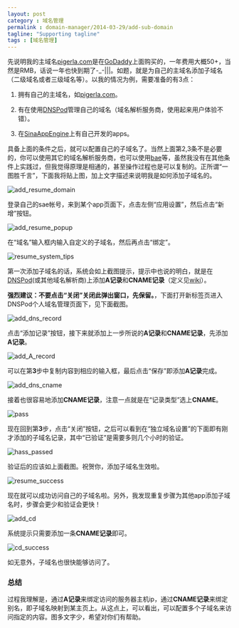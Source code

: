 ```yaml
---
layout: post
category : 域名管理
permalink : domain-manager/2014-03-29/add-sub-domain
tagline: "Supporting tagline"
tags : [域名管理]
---
```


先说明我的主域名[pigerla.com](http://pigerla.com/)是在[GoDaddy](http://www.godaddy.com/)上面购买的，一年费用大概50+，当然是RMB，话说一年也快到期了-_-|||。如题，就是为自己的主域名添加子域名（二级域名或者三级域名等）。以我的情况为例，需要准备的有3点：

<!--break-->

1. 拥有自己的主域名，如[pigerla.com](http://pigerla.com/)。

2. 有在使用[DNSPod](https://www.dnspod.cn/)管理自己的域名（域名解析服务商，使用起来用户体验不错）。

3. 在[SinaAppEngine](http://sae.sina.com.cn/)上有自己开发的apps。

具备上面的条件之后，就可以配置自己的子域名了。当然上面第2,3条不是必要的，你可以使用其它的域名解析服务商，也可以使用[bae](http://developer.baidu.com/cloud/rt)等，虽然我没有在其他条件上实践过，但我觉得原理是相通的，甚至操作过程也是可以复制的。正所谓“一图胜千言”，下面我将贴上图，加上文字描述来说明我是如何添加子域名的。


![add_resume_domain ](http://pigerla.com/assets/images/20140329/add_resume_domain.png)

登录自己的sae帐号，来到某个app页面下，点击左侧“应用设置”，然后点击“新增”按钮。

![add_resume_popup](http://pigerla.com/assets/images/20140329/add_resume_popup.png)

在“域名”输入框内输入自定义的子域名，然后再点击“绑定”。

![resume_system_tips ](http://pigerla.com/assets/images/20140329/resume_system_tips.png)

第一次添加子域名的话，系统会如上截图提示，提示中也说的明白，就是在[DNSPod](https://www.dnspod.cn/)(或其他域名解析商)上添加**A记录**和**CNAME记录**（定义见[wiki](http://zh.wikipedia.org/wiki/%E5%9F%9F%E5%90%8D%E7%B3%BB%E7%BB%9F)）。

**强烈建议：不要点击“关闭”关闭此弹出窗口，先保留。**，下面打开新标签页进入DNSPod个人域名管理页面下，见下面截图。

![add_dns_record ](http://pigerla.com/assets/images/20140329/add_dns_record.png)

点击“添加记录”按钮，接下来就添加上一步所说的**A记录**和**CNAME记录**，先添加**A记录**。

![add_A_record ](http://pigerla.com/assets/images/20140329/add_A_record.png)

可以在第**3**步中复制内容到相应的输入框，最后点击“保存”即添加**A记录**完成。

![add_dns_cname ](http://pigerla.com/assets/images/20140329/add_dns_cname.png)

接着也很容易地添加**CNAME记录**，注意一点就是在“记录类型”选上**CNAME**。

![pass ](http://pigerla.com/assets/images/20140329/pass.png)

现在回到第**3**步，点击“关闭”按钮，之后可以看到在“独立域名设置”的下面即有刚才添加的子域名记录，其中“已验证”是需要多则几个小时的验证。

![hass_passed ](http://pigerla.com/assets/images/20140329/hass_passed.png)

验证后的应该如上面截图。祝贺你，添加子域名生效啦。

![resume_success ](http://pigerla.com/assets/images/20140329/resume_success.png)

现在就可以成功访问自己的子域名啦。另外，我发现重复步骤为其他app添加子域名时，步骤会更少和验证会更快！

![add_cd ](http://pigerla.com/assets/images/20140329/add_cd.png)

系统提示只需要添加一条**CNAME记录**即可。

![cd_success ](http://pigerla.com/assets/images/20140329/cd_success.png)

如无意外，子域名也很快能够访问了。

### 总结 ###

过程我理解是，通过**A记录**来绑定访问的服务器主机ip，通过**CNAME记录**来绑定别名，即子域名映射到某主页上。从这点上，可以看出，可以配置多个子域名来访问指定的内容。图多文字少，希望对你们有帮助。


